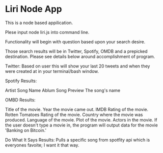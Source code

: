 # Liri Node App

This is a node based appilication. 

Plese input node liri.js into command line. 

Functionality will begin with question based upon your search desire. 

Those search results will be in Twitter, Spotify, OMDB and a prepicked destination. Please see details below around accomplishment of program.

Twitter:
Based on user this will show your last 20 tweets and when they were created at in your terminal/bash window.

Spotify Results:

Artist
Song Name 
Ablum
Song Preview
The song's name

OMBD Results:

   Title of the movie.
   Year the movie came out.
   IMDB Rating of the movie.
   Rotten Tomatoes Rating of the movie.
   Country where the movie was produced.
   Language of the movie.
   Plot of the movie.
   Actors in the movie.
If the user doesn't type a movie in, the program will output data for the movie 'Banking on Bitcoin.'

 Do What It Says Results:
 Pulls a specific song from spotfity api which is everyones favoite; I want it that way. 

